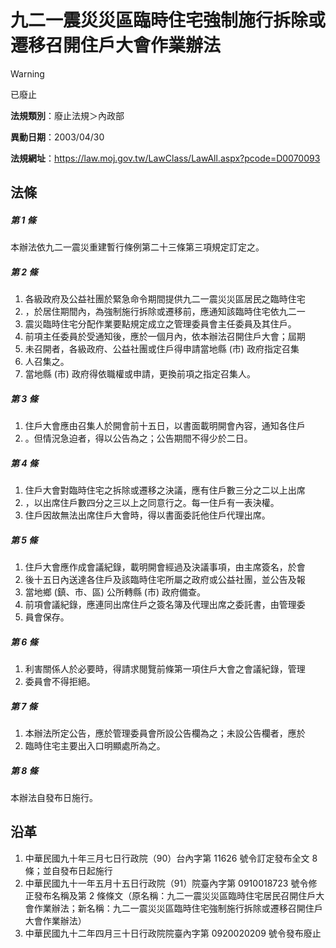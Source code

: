 # 九二一震災災區臨時住宅強制施行拆除或遷移召開住戶大會作業辦法
> [!WARNING]
> 已廢止

**法規類別**：廢止法規＞內政部

**異動日期**：2003/04/30  

**法規網址**：https://law.moj.gov.tw/LawClass/LawAll.aspx?pcode=D0070093



## 法條
##### 第 1 條
本辦法依九二一震災重建暫行條例第二十三條第三項規定訂定之。

##### 第 2 條
1. 各級政府及公益社團於緊急命令期間提供九二一震災災區居民之臨時住宅
1. ，於居住期間內，為強制施行拆除或遷移前，應通知該臨時住宅依九二一
1. 震災臨時住宅分配作業要點規定成立之管理委員會主任委員及其住戶。
1. 前項主任委員於受通知後，應於一個月內，依本辦法召開住戶大會；屆期
1. 未召開者，各級政府、公益社團或住戶得申請當地縣 (市) 政府指定召集
1. 人召集之。
1. 當地縣 (市) 政府得依職權或申請，更換前項之指定召集人。

##### 第 3 條
1. 住戶大會應由召集人於開會前十五日，以書面載明開會內容，通知各住戶
1. 。但情況急迫者，得以公告為之；公告期間不得少於二日。

##### 第 4 條
1. 住戶大會對臨時住宅之拆除或遷移之決議，應有住戶數三分之二以上出席
1. ，以出席住戶數四分之三以上之同意行之。每一住戶有一表決權。
1. 住戶因故無法出席住戶大會時，得以書面委託他住戶代理出席。

##### 第 5 條
1. 住戶大會應作成會議紀錄，載明開會經過及決議事項，由主席簽名，於會
1. 後十五日內送達各住戶及該臨時住宅所屬之政府或公益社團，並公告及報
1. 當地鄉 (鎮、市、區) 公所轉縣 (市) 政府備查。
1. 前項會議紀錄，應連同出席住戶之簽名簿及代理出席之委託書，由管理委
1. 員會保存。

##### 第 6 條
1. 利害關係人於必要時，得請求閱覽前條第一項住戶大會之會議紀錄，管理
1. 委員會不得拒絕。

##### 第 7 條
1. 本辦法所定公告，應於管理委員會所設公告欄為之；未設公告欄者，應於
1. 臨時住宅主要出入口明顯處所為之。

##### 第 8 條
本辦法自發布日施行。

## 沿革
1. 中華民國九十年三月七日行政院（90）台內字第 11626  號令訂定發布全文 8  條；並自發布日起施行
1. 中華民國九十一年五月十五日行政院（91）院臺內字第 0910018723 號令修正發布名稱及第 2  條條文（原名稱：九二一震災災區臨時住宅居民召開住戶大會作業辦法；新名稱：九二一震災災區臨時住宅強制施行拆除或遷移召開住戶大會作業辦法）
1. 中華民國九十二年四月三十日行政院院臺內字第 0920020209 號令發布廢止
